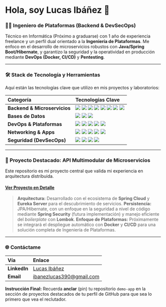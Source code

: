 # Hola, soy Lucas Ibáñez 👋

### 👨‍💻 Ingeniero de Plataformas (Backend & DevSecOps)

Técnico en Informática (Próximo a graduarse) con 1 año de experiencia freelance y un perfil dual orientado a la **Ingeniería de Plataformas**. Me enfoco en el desarrollo de microservicios robustos con **Java/Spring Boot/Hibernate**, y garantizo la seguridad y la operatividad en producción mediante **DevOps (Docker, CI/CD)** y **Pentesting**.

---

### 🛠 Stack de Tecnología y Herramientas

Aquí están las tecnologías clave que utilizo en mis proyectos y laboratorios:

| Categoría | Tecnologías Clave |
| :--- | :--- |
| **Backend & Microservicios** | ![](https://img.shields.io/badge/Java-007396?style=flat-square&logo=java&logoColor=white) ![](https://img.shields.io/badge/Spring_Boot-6DB33F?style=flat-square&logo=spring&logoColor=white) ![](https://img.shields.io/badge/Spring_Cloud-6DB33F?style=flat-square&logo=spring&logoColor=white) ![](https://img.shields.io/badge/Spring_Security-6DB33F?style=flat-square&logo=spring&logoColor=white) ![](https://img.shields.io/badge/Hibernate-59666C?style=flat-square&logo=hibernate&logoColor=white) ![](https://img.shields.io/badge/Eureka-1C90D0?style=flat-square) ![](https://img.shields.io/badge/JPA-AA0000?style=flat-square) ![](https://img.shields.io/badge/JDBC-AA0000?style=flat-square) |
| **Bases de Datos** | ![](https://img.shields.io/badge/MySQL-4479A1?style=flat-square&logo=mysql&logoColor=white) ![](https://img-shields.com/badge/SQL_Express-CC2927?style=flat-square&logo=microsoft-sql-server&logoColor=white) ![](https://img.shields.io/badge/SQL-336791?style=flat-square&logo=mysql&logoColor=white) |
| **DevOps & Plataformas** | ![](https://img.shields.io/badge/Docker-2496ED?style=flat-square&logo=docker&logoColor=white) ![](https://img.shields.io/badge/Kubernetes-326CE5?style=flat-square&logo=kubernetes&logoColor=white) ![](https://img.shields.io/badge/CI/CD-556980?style=flat-square) ![](https://img.shields.io/badge/Linux-FCC624?style=flat-square&logo=linux&logoColor=black) ![](https://img.shields.io/badge/Windows_Server-0078D4?style=flat-square&logo=windows&logoColor=white) |
| **Networking & Apps** | ![](https://img.shields.io/badge/WildFly-AA0000?style=flat-square) ![](https://img.shields.io/badge/Payara-55D4FF?style=flat-square) ![](https://img.shields.io/badge/OSPF-342C4B?style=flat-square) ![](https://img.shields.io/badge/DNS-6699FF?style=flat-square) ![](https://img.shields.io/badge/Active_Directory-0078D4?style=flat-square&logo=activedirectory&logoColor=white) |
| **Seguridad (DevSecOps)** | ![](https://img.shields.io/badge/Nmap-46B837?style=flat-square&logo=nmap&logoColor=white) ![](https://img.shields.io/badge/Metasploit-C23A4D?style=flat-square) ![](https://img.shields.io/badge/Wireshark-1679A8?style=flat-square&logo=wireshark&logoColor=white) ![](https://img.shields.io/badge/Firewalls-CC5500?style=flat-square) |

---

### 🚀 Proyecto Destacado: API Multimodular de Microservicios

Este repositorio es mi proyecto central que valida mi experiencia en arquitectura distribuida.

#### [Ver Proyecto en Detalle](https://github.com/SRbamba/demo-app)
> **Arquitectura:** Desarrollado con el ecosistema de **Spring Cloud** y **Eureka Server** para el descubrimiento de servicios.
> **Persistencia:** JPA/Hibernate, con un enfoque en la seguridad a nivel de código mediante **Spring Security** (futura implementación) y manejo eficiente del *boilerplate* con **Lombok**.
> **Enfoque de Plataformas:** Próximamente se integrará el despliegue automático con **Docker** y **CI/CD** para una solución completa de Ingeniería de Plataformas.

---

### 🌐 Contáctame

| Vía | Enlace |
| :--- | :--- |
| **LinkedIn** | [Lucas Ibáñez](Tu_Enlace_de_LinkedIn) |
| **Email** | ibanezlucas390@gmail.com |

**Instrucción Final:** Recuerda **anclar** (pin) tu repositorio `demo-app` en la sección de proyectos destacados de tu perfil de GitHub para que sea lo primero que vea el reclutador.
